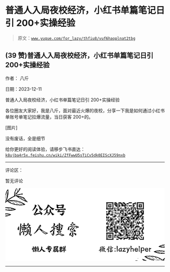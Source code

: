 # 普通人入局夜校经济，小红书单篇笔记日引 200+实操经验

> 原文：[`www.yuque.com/for_lazy/thfiu8/vuf6haoplnat2tbg`](https://www.yuque.com/for_lazy/thfiu8/vuf6haoplnat2tbg)

## (39 赞)普通人入局夜校经济，小红书单篇笔记日引 200+实操经验

作者： 八斤

日期：2023-12-11

普通人入局夜校经济，小红书单篇笔记日引 200+实操经验

各位圈友大家好，我是八斤，面对最近火爆的夜校，分享一下我是如何通过小红书单账号单笔记拉爆流量，当日获客 200+的。

[图片]

没有废话，全是细节

给你更好的阅读体验，请移步飞书直达：
[`k8ujba4r5x.feishu.cn/wiki/ZfFwwU5sTiCv5dk0EIScXJ59nxb`](https://k8ujba4r5x.feishu.cn/wiki/ZfFwwU5sTiCv5dk0EIScXJ59nxb)

* * *

评论区：

暂无评论

![](img/21de372a77ea1f441c613f7316831ae1.png)

* * *